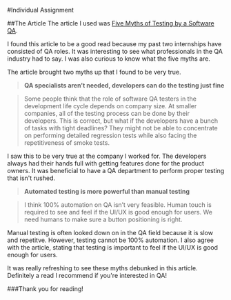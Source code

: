 #Individual Assignment

##The Article
The article I used was [Five Myths of Testing by a Software QA](https://medium.com/cermati-tech/five-myths-of-testing-by-a-software-qa-27edb179fad).

I found this article to be a good read because my past two internships have consisted of QA roles. It was interesting to see what professionals in the QA industry had to say. I was also curious to know what the five myths are. 

The article brought two myths up that I found to be very true. 

>**QA specialists aren’t needed, developers can do the testing just fine**

>Some people think that the role of software QA testers in the development life cycle depends on company size. At smaller companies, all of the testing process can be done by their developers. This is correct, but what if the developers have a bunch of tasks with tight deadlines? They might not be able to concentrate on performing detailed regression tests while also facing the repetitiveness of smoke tests.


I saw this to be very true at the company I worked for. The developers always had their hands full with getting features done for the product owners. It was beneficial to have a QA department to perform proper testing that isn't rushed.

>**Automated testing is more powerful than manual testing**

>I think 100% automation on QA isn’t very feasible. Human touch is required to see and feel if the UI/UX is good enough for users. We need humans to make sure a button positioning is right.

Manual testing is often looked down on in the QA field because it is slow and repetitve. However, testing cannot be 100% automation. I also agree with the article, stating that testing is important to feel if the UI/UX is good enough for users. 

It was really refreshing to see these myths debunked in this article. Definitely a read I recommend if you're interested in QA!

###Thank you for reading!
